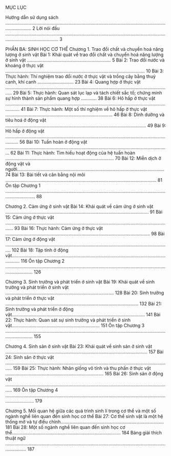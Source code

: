 MỤC LỤC

Hướng dẫn sử dụng sách ................................................................................................................................................ 2
Lời nói đầu ..................................................................................................................................................................... 3

PHẦN BA: SINH HỌC CƠ THỂ
Chương 1. Trao đổi chất và chuyển hoá năng lượng ở sinh vật
Bài 1: Khái quát về trao đổi chất và chuyển hoá năng lượng ở sinh vật ................................................................. 5
Bài 2: Trao đổi nước và khoáng ở thực vật ............................................................................................................ 10
Bài 3: Thực hành: Thí nghiệm trao đổi nước ở thực vật và trồng cây bằng thuỷ canh, khí canh ............................ 23
Bài 4: Quang hợp ở thực vật ................................................................................................................................. 29
Bài 5: Thực hành: Quan sát lục lạp và tách chiết sắc tố; chứng minh sự hình thành sản phẩm quang hợp ............ 38
Bài 6: Hô hấp ở thực vật ....................................................................................................................................... 41
Bài 7: Thực hành: Một số thí nghiệm về hô hấp ở thực vật ................................................................................... 46
Bài 8: Dinh dưỡng và tiêu hoá ở động vật ............................................................................................................. 49
Bài 9: Hô hấp ở động vật ...................................................................................................................................... 56
Bài 10: Tuần hoàn ở động vật ............................................................................................................................... 62
Bài 11: Thực hành: Tìm hiểu hoạt động của hệ tuần hoàn .................................................................................... 70
Bài 12: Miễn dịch ở động vật và người.................................................................................................................. 74
Bài 13: Bài tiết và cân bằng nội môi ..................................................................................................................... 81
Ôn tập Chương 1 ................................................................................................................................................... 88

Chương 2. Cảm ứng ở sinh vật
Bài 14: Khái quát về cảm ứng ở sinh vật ............................................................................................................... 91
Bài 15: Cảm ứng ở thực vật .................................................................................................................................. 93
Bài 16: Thực hành: Cảm ứng ở thực vật ................................................................................................................ 98
Bài 17: Cảm ứng ở động vật ................................................................................................................................ 102
Bài 18: Tập tính ở động vật.................................................................................................................................. 116
Ôn tập Chương 2 ................................................................................................................................................. 126

Chương 3. Sinh trưởng và phát triển ở sinh vật
Bài 19: Khái quát về sinh trưởng và phát triển ở sinh vật .................................................................................... 128
Bài 20: Sinh trưởng và phát triển ở thực vật ....................................................................................................... 132
Bài 21: Sinh trưởng và phát triển ở động vật....................................................................................................... 141
Bài 22: Thực hành: Quan sát sự sinh trưởng và phát triển ở sinh vật.................................................................... 151
Ôn tập Chương 3 ................................................................................................................................................. 155

Chương 4. Sinh sản ở sinh vật
Bài 23: Khái quát về sinh sản ở sinh vật .............................................................................................................. 157
Bài 24: Sinh sản ở thực vật ................................................................................................................................. 159
Bài 25: Thực hành: Nhân giống vô tính và thu phấn ở thực vật ............................................................................ 165
Bài 26: Sinh sản ở động vật ................................................................................................................................. 169
Ôn tập Chương 4 .................................................................................................................................................. 179

Chương 5. Mối quan hệ giữa các quá trình sinh lí trong cơ thể và một số ngành nghề liên quan 
đến sinh học cơ thể
Bài 27: Cơ thể sinh vật là một hệ thống mở và tự điều chỉnh................................................................................ 181
Bài 28: Một số ngành nghề liên quan đến sinh học cơ thể.................................................................................... 184
Bảng giải thích thuật ngữ ............................................................................................................................................ 187